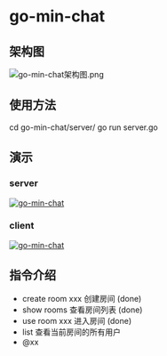 # go-min-chat

## 架构图
![go-min-chat架构图.png](https://i.loli.net/2018/11/14/5beb94ce2fcf1.png)

## 使用方法
cd go-min-chat/server/
go run server.go

## 演示
### server
[![go-min-chat](https://i.loli.net/2018/11/13/5bea43c6daee5.png)](https://asciinema.org/a/hSbedRIR4MXBr7aTayBwDKbvj)
### client
[![go-min-chat](https://i.loli.net/2018/11/13/5bea43c6daee5.png)](https://asciinema.org/a/hSbedRIR4MXBr7aTayBwDKbvj)

## 指令介绍
- create room xxx 创建房间 (done)
- show rooms 查看房间列表 (done)
- use room xxx 进入房间 (done)
- list 查看当前房间的所有用户
- @xx

